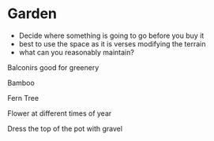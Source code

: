 # Garden

- Decide where something is going to go before you buy it
- best to use the space as it is verses modifying the terrain
- what can you reasonably maintain?

 Balconirs good for greenery

 Bamboo

 Fern Tree

 Flower at different times of year


 Dress the top of the pot with gravel